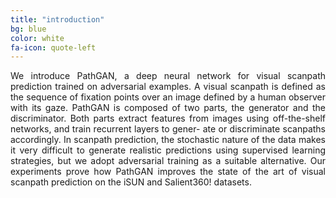 ```yaml
---
title: "introduction"
bg: blue
color: white
fa-icon: quote-left
---
```


<div style="text-align: justify">
We introduce PathGAN, a deep neural network for visual
scanpath prediction trained on adversarial examples. A visual scanpath
is defined as the sequence of fixation points over an image defined by
a human observer with its gaze. PathGAN is composed of two parts,
the generator and the discriminator. Both parts extract features from
images using off-the-shelf networks, and train recurrent layers to gener-
ate or discriminate scanpaths accordingly. In scanpath prediction, the
stochastic nature of the data makes it very difficult to generate realistic
predictions using supervised learning strategies, but we adopt adversarial
training as a suitable alternative. Our experiments prove how PathGAN
improves the state of the art of visual scanpath prediction on the iSUN
and Salient360! datasets.
</div>
<!-- If you find this work useful, please consider citing:

```
Amaia Salvador, Miriam Bellver, Manel Baradad, Ferran Marques, Jordi Torres, Xavier Giro-i-Nieto, "Recurrent Neural Networks for Semantic Instance Segmentation" arXiv:1712.00617 (2017).
```
 -->
<!-- Download our paper in pdf [here](https://github.com/imatge-upc/rsis/raw/gh-pages/assets/rsis.pdf) or on [arXiv](https://arxiv.org/abs/1712.00617).  -->
